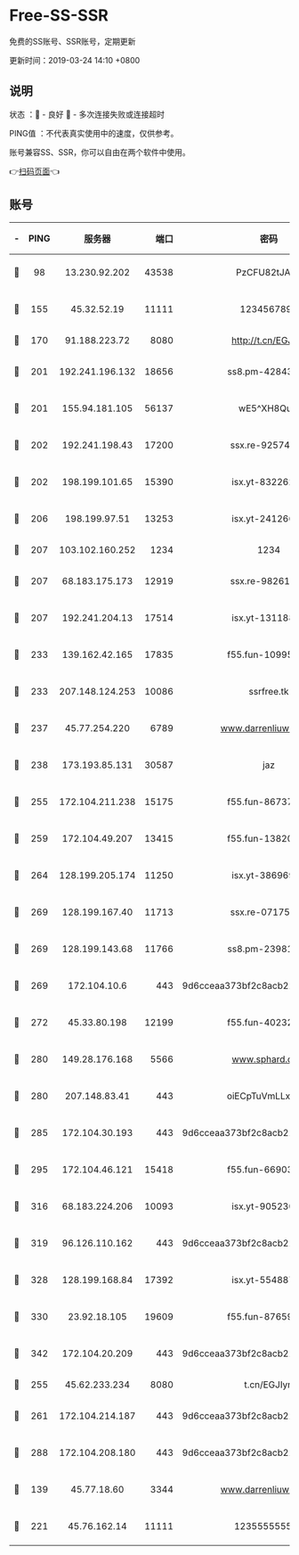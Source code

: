 # Free-SS-SSR

免费的SS账号、SSR账号，定期更新

更新时间：2019-03-24 14:10 +0800

## 说明

状态     ：🙂 - 良好 🙁 - 多次连接失败或连接超时

PING值   ：不代表真实使用中的速度，仅供参考。

账号兼容SS、SSR，你可以自由在两个软件中使用。

👉[扫码页面](https://liesauer.github.io/Free-SS-SSR/)👈

## 账号

|-|PING|服务器|端口|密码|加密方式|区域|
|:----:|:----:|:-----:|-----:|:----:|:----:|:----:|
|🙂|98|13.230.92.202|43538|PzCFU82tJAdZ|aes-256-cfb|JP|
|🙂|155|45.32.52.19|11111|1234567890|aes-256-cfb|JP|
|🙂|170|91.188.223.72|8080|http://t.cn/EGJIyrl|rc4-md5|RU|
|🙂|201|192.241.196.132|18656|ss8.pm-42843855|aes-256-cfb|US|
|🙂|201|155.94.181.105|56137|wE5^XH8Quw|aes-256-cfb|US|
|🙂|202|192.241.198.43|17200|ssx.re-92574100|aes-256-cfb|US|
|🙂|202|198.199.101.65|15390|isx.yt-83226207|aes-256-cfb|US|
|🙂|206|198.199.97.51|13253|isx.yt-24126619|aes-256-cfb|US|
|🙂|207|103.102.160.252|1234|1234|rc4-md5|JP|
|🙂|207|68.183.175.173|12919|ssx.re-98261099|aes-256-cfb|US|
|🙂|207|192.241.204.13|17514|isx.yt-13118802|aes-256-cfb|US|
|🙂|233|139.162.42.165|17835|f55.fun-10995182|aes-256-cfb|SG|
|🙂|233|207.148.124.253|10086|ssrfree.tk|aes-256-cfb|SG|
|🙂|237|45.77.254.220|6789|www.darrenliuwei.com|aes-256-cfb|SG|
|🙂|238|173.193.85.131|30587|jaz|aes-256-cfb|US|
|🙂|255|172.104.211.238|15175|f55.fun-86737325|aes-256-cfb|US|
|🙂|259|172.104.49.207|13415|f55.fun-13820852|aes-256-cfb|SG|
|🙂|264|128.199.205.174|11250|isx.yt-38696916|aes-256-cfb|SG|
|🙂|269|128.199.167.40|11713|ssx.re-07175601|aes-256-cfb|SG|
|🙂|269|128.199.143.68|11766|ss8.pm-23981058|aes-256-cfb|SG|
|🙂|269|172.104.10.6|443|9d6cceaa373bf2c8acb22e60b6a58be6|aes-256-cfb|US|
|🙂|272|45.33.80.198|12199|f55.fun-40232335|aes-256-cfb|US|
|🙂|280|149.28.176.168|5566|www.sphard.com|aes-256-cfb|AU|
|🙂|280|207.148.83.41|443|oiECpTuVmLLxk4Ts|aes-256-cfb|AU|
|🙂|285|172.104.30.193|443|9d6cceaa373bf2c8acb22e60b6a58be6|aes-256-cfb|US|
|🙂|295|172.104.46.121|15418|f55.fun-66903373|aes-256-cfb|SG|
|🙂|316|68.183.224.206|10093|isx.yt-90523020|aes-256-cfb|SG|
|🙂|319|96.126.110.162|443|9d6cceaa373bf2c8acb22e60b6a58be6|aes-256-cfb|US|
|🙂|328|128.199.168.84|17392|isx.yt-55488760|aes-256-cfb|SG|
|🙂|330|23.92.18.105|19609|f55.fun-87659227|aes-256-cfb|US|
|🙂|342|172.104.20.209|443|9d6cceaa373bf2c8acb22e60b6a58be6|aes-256-cfb|US|
|🙂|255|45.62.233.234|8080|t.cn/EGJIyrl|rc4-md5|CA|
|🙂|261|172.104.214.187|443|9d6cceaa373bf2c8acb22e60b6a58be6|aes-256-cfb|US|
|🙂|288|172.104.208.180|443|9d6cceaa373bf2c8acb22e60b6a58be6|aes-256-cfb|US|
|🙁|139|45.77.18.60|3344|www.darrenliuwei.com|aes-256-cfb|JP|
|🙁|221|45.76.162.14|11111|123555555555|aes-256-cfb|SG|
